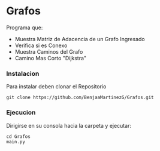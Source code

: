 # Grafos
Programa que:
* Muestra Matriz de Adacencia de un Grafo Ingresado
* Verifica si es Conexo
* Muestra Caminos del Grafo
* Camino Mas Corto "Dijkstra"

### Instalacion
Para instalar deben clonar el Repositorio
```
git clone https://github.com/BenjaaMartinezG/Grafos.git
```
### Ejecucion
Dirigirse en su consola hacia la carpeta y ejecutar:
```
cd Grafos
main.py
```
